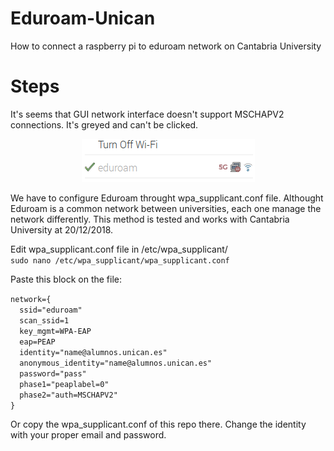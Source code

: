 # Eduroam-Unican
How to connect a raspberry pi to eduroam network on Cantabria University

# Steps
It's seems that GUI network interface doesn't support MSCHAPV2 connections. It's greyed and can't be clicked. 
<p align="center"> 
<img src="https://github.com/JaledMC/Eduroam-Unican/blob/master/wifi.png">
</p>

We have to configure Eduroam throught wpa_supplicant.conf file. Althought Eduroam is a common network between universities, each one manage the network differently. This method is tested and works with Cantabria University at 20/12/2018.

Edit wpa_supplicant.conf file in /etc/wpa_supplicant/  
`sudo nano /etc/wpa_supplicant/wpa_supplicant.conf`  

Paste this block on the file:

`network={    `  
`	ssid="eduroam"    `  
`	scan_ssid=1    `   
`	key_mgmt=WPA-EAP    `  
`	eap=PEAP    `  
`	identity="name@alumnos.unican.es"    `    
`	anonymous_identity="name@alumnos.unican.es"    `  
`	password="pass"    `  
`	phase1="peaplabel=0"    `  
`	phase2="auth=MSCHAPV2"    `  
`}`      


Or copy the wpa_supplicant.conf of this repo there. Change the identity with your proper email and password.
